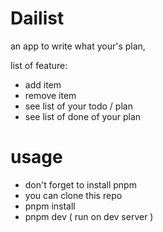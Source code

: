 # Dailist

an app to write what your's plan,

list of feature:

- add item
- remove item
- see list of your todo / plan
- see list of done of your plan

# usage

- don't forget to install pnpm
- you can clone this repo
- pnpm install
- pnpm dev ( run on dev server )

